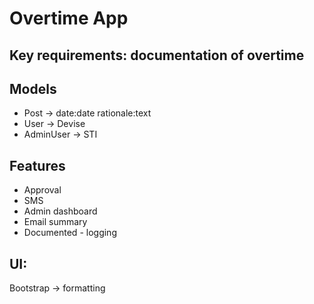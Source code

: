 # Overtime App

## Key requirements: documentation of overtime

## Models
- Post -> date:date rationale:text
- User -> Devise
- AdminUser -> STI

## Features
- Approval
- SMS
- Admin dashboard
- Email summary
- Documented - logging

## UI:
Bootstrap -> formatting
